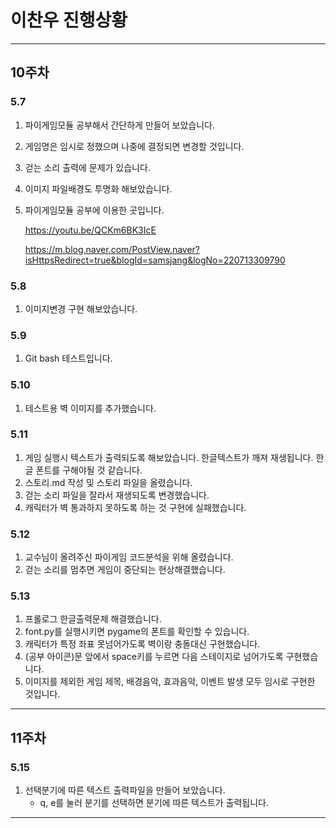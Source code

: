 # 이찬우 진행상황

---

## 10주차

### 5.7

1. 파이게임모듈 공부해서 간단하게 만들어 보았습니다.
2. 게임명은 임시로 정했으며 나중에 결정되면 변경할 것입니다.
3. 걷는 소리 출력에 문제가 있습니다.
4. 이미지 파일배경도 투명화 해보았습니다.
5. 파이게임모듈 공부에 이용한 곳입니다.

   <https://youtu.be/QCKm6BK3IcE>

   <https://m.blog.naver.com/PostView.naver?isHttpsRedirect=true&blogId=samsjang&logNo=220713309790>

### 5.8

1. 이미지변경 구현 해보았습니다.

### 5.9

1. Git bash 테스트입니다.

### 5.10

1. 테스트용 벽 이미지를 추가했습니다.

### 5.11

1.  게임 실행시 텍스트가 출력되도록 해보았습니다.
    한글텍스트가 깨져 재생됩니다. 한글 폰트를 구해야될 것 같습니다.
2.  스토리.md 작성 및 스토리 파일을 올렸습니다.
3.  걷는 소리 파일을 잘라서 재생되도록 변경했습니다.
4.  캐릭터가 벽 통과하지 못하도록 하는 것 구현에 실패했습니다.

### 5.12

1. 교수님이 올려주신 파이게임 코드분석을 위해 올렸습니다.
2. 걷는 소리를 멈추면 게임이 중단되는 현상해결했습니다.

### 5.13

1. 프롤로그 한글출력문제 해결했습니다.
2. font.py를 실행시키면 pygame의 폰트를 확인할 수 있습니다.
3. 캐릭터가 특정 좌표 못넘어가도록 벽이랑 충돌대신 구현했습니다.
4. (공부 아이콘)문 앞에서 space키를 누르면 다음 스테이지로 넘어가도록 구현했습니다.
5. 이미지를 제외한 게임 제목, 배경음악, 효과음악, 이벤트 발생 모두 임시로 구현한 것입니다.
---

## 11주차

### 5.15

1. 선택분기에 따른 텍스트 출력파일을 만들어 보았습니다.
   - q, e를 눌러 분기를 선택하면 분기에 따른 텍스트가 출력됩니다.

---
